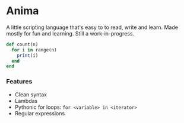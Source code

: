 # Anima

A little scripting language that's easy to to read, write and learn. Made mostly for fun and learning. Still a
work-in-progress.

```ruby
def count(n)
  for i in range(n)
    print(i)
  end
end
```


### Features

* Clean syntax
* Lambdas
* Pythonic for loops: `for <variable> in <iterator>`
* Regular expressions
